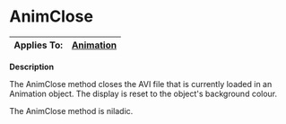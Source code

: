 




<h1 class="heading"><span class="name">AnimClose</span></h1>

| Applies To: | [Animation](./animation.md) |
| --- | ---  |


**Description**


The AnimClose method closes the AVI file that is currently loaded in an Animation object. The display is reset to the object's background colour.


The AnimClose method is niladic.



